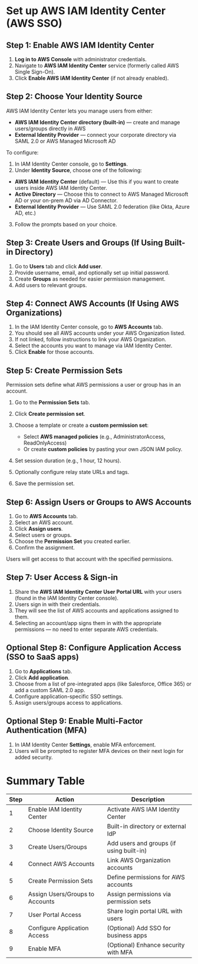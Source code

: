 # Set up AWS IAM Identity Center (AWS SSO)

## Step 1: Enable AWS IAM Identity Center

1. **Log in to AWS Console** with administrator credentials.
2. Navigate to **AWS IAM Identity Center** service (formerly called AWS Single Sign-On).
3. Click **Enable AWS IAM Identity Center** (if not already enabled).


## Step 2: Choose Your Identity Source

AWS IAM Identity Center lets you manage users from either:

* **AWS IAM Identity Center directory (built-in)** — create and manage users/groups directly in AWS
* **External Identity Provider** — connect your corporate directory via SAML 2.0 or AWS Managed Microsoft AD

To configure:

1. In IAM Identity Center console, go to **Settings**.
2. Under **Identity Source**, choose one of the following:

* **AWS IAM Identity Center** (default) — Use this if you want to create users inside AWS IAM Identity Center.
* **Active Directory** — Choose this to connect to AWS Managed Microsoft AD or your on-prem AD via AD Connector.
* **External Identity Provider** — Use SAML 2.0 federation (like Okta, Azure AD, etc.)

3. Follow the prompts based on your choice.

## Step 3: Create Users and Groups (If Using Built-in Directory)

1. Go to **Users** tab and click **Add user**.
2. Provide username, email, and optionally set up initial password.
3. Create **Groups** as needed for easier permission management.
4. Add users to relevant groups.

## Step 4: Connect AWS Accounts (If Using AWS Organizations)

1. In the IAM Identity Center console, go to **AWS Accounts** tab.
2. You should see all AWS accounts under your AWS Organization listed.
3. If not linked, follow instructions to link your AWS Organization.
4. Select the accounts you want to manage via IAM Identity Center.
5. Click **Enable** for those accounts.

## Step 5: Create Permission Sets

Permission sets define what AWS permissions a user or group has in an account.

1. Go to the **Permission Sets** tab.
2. Click **Create permission set**.
3. Choose a template or create a **custom permission set**:

   * Select **AWS managed policies** (e.g., AdministratorAccess, ReadOnlyAccess)
   * Or create **custom policies** by pasting your own JSON IAM policy.
4. Set session duration (e.g., 1 hour, 12 hours).
5. Optionally configure relay state URLs and tags.
6. Save the permission set.

## Step 6: Assign Users or Groups to AWS Accounts

1. Go to **AWS Accounts** tab.
2. Select an AWS account.
3. Click **Assign users**.
4. Select users or groups.
5. Choose the **Permission Set** you created earlier.
6. Confirm the assignment.

Users will get access to that account with the specified permissions.


## Step 7: User Access & Sign-in

1. Share the **AWS IAM Identity Center User Portal URL** with your users (found in the IAM Identity Center console).
2. Users sign in with their credentials.
3. They will see the list of AWS accounts and applications assigned to them.
4. Selecting an account/app signs them in with the appropriate permissions — no need to enter separate AWS credentials.

## Optional Step 8: Configure Application Access (SSO to SaaS apps)

1. Go to **Applications** tab.
2. Click **Add application**.
3. Choose from a list of pre-integrated apps (like Salesforce, Office 365) or add a custom SAML 2.0 app.
4. Configure application-specific SSO settings.
5. Assign users/groups access to applications.


## Optional Step 9: Enable Multi-Factor Authentication (MFA)

1. In IAM Identity Center **Settings**, enable MFA enforcement.
2. Users will be prompted to register MFA devices on their next login for added security.


# Summary Table

| Step | Action                          | Description                              |
| ---- | ------------------------------- | ---------------------------------------- |
| 1    | Enable IAM Identity Center      | Activate AWS IAM Identity Center         |
| 2    | Choose Identity Source          | Built-in directory or external IdP       |
| 3    | Create Users/Groups             | Add users and groups (if using built-in) |
| 4    | Connect AWS Accounts            | Link AWS Organization accounts           |
| 5    | Create Permission Sets          | Define permissions for AWS accounts      |
| 6    | Assign Users/Groups to Accounts | Assign permissions via permission sets   |
| 7    | User Portal Access              | Share login portal URL with users        |
| 8    | Configure Application Access    | (Optional) Add SSO for business apps     |
| 9    | Enable MFA                      | (Optional) Enhance security with MFA     |

